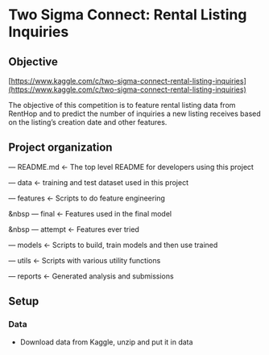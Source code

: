 # Two Sigma Connect: Rental Listing Inquiries
## **Objective**
[https://www.kaggle.com/c/two-sigma-connect-rental-listing-inquiries](https://www.kaggle.com/c/two-sigma-connect-rental-listing-inquiries)

The objective of this competition is to feature rental listing data from RentHop and to predict the number of inquiries a new listing receives based on the listing’s creation date and other features.

## **Project organization**
— README.md <- The top level README for developers using this project

— data <- training and test dataset used in this project

— features <- Scripts to do feature engineering

&nbsp — final <- Features used in the final model
    
&nbsp — attempt <- Features ever tried
    
— models <- Scripts to build, train models and then use trained 

— utils <- Scripts with various utility functions

— reports <- Generated analysis and submissions

## **Setup**
### Data
- Download data from Kaggle, unzip and put it in data


